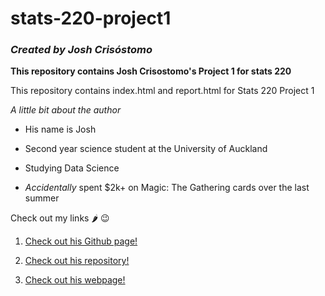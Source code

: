 # **stats-220-project1**

### ***Created by Josh Crisóstomo***

**This repository contains Josh Crisostomo's Project 1 for stats 220**

This repository contains index.html and report.html for Stats 220 Project 1

*A little bit about the author*

- His name is Josh

- Second year science student at the University of Auckland

- Studying Data Science

- *Accidentally* spent $2k+ on Magic: The Gathering cards over the last summer

Check out my links :hot_pepper: :wink: 

1. [Check out his Github page!](https://github.com/jcris74)

2. [Check out his repository!](https://jcris74.github.io/stats220/)

3. [Check out his webpage!](https://github.com/jcris74/stats220)
